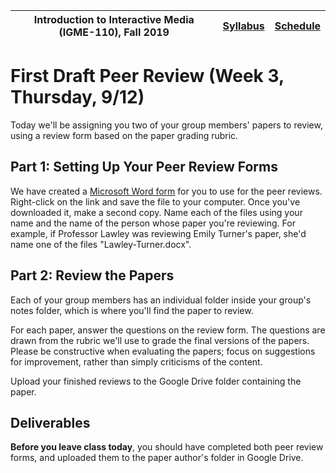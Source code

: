 |  Introduction to Interactive Media (IGME-110), Fall 2019 | [Syllabus](https://lawleyfall2019.github.io/110-fall2019/) | [Schedule](https://lawleyfall2019.github.io/110-fall2019/schedule.html) |
|----|----|----|

# First Draft Peer Review (Week 3, Thursday, 9/12)

Today we'll be assigning you two of your group members' papers to review, using a review form based on the paper grading rubric.  

## Part 1: Setting Up Your Peer Review Forms

We have created a [Microsoft Word form](PaperPeerEval.docx) for you to use for the peer reviews. Right-click on the link and save the file to your computer. Once you've downloaded it, make a second copy. Name each of the files using your name and the name of the person whose paper you're reviewing. For example, if Professor Lawley was reviewing Emily Turner's paper, she'd name one of the files "Lawley-Turner.docx". 

## Part 2: Review the Papers

Each of your group members has an individual folder inside your group's notes folder, which is where you'll find the paper to review. 

For each paper, answer the questions on the review form. The questions are drawn from the rubric we'll use to grade the final versions of the papers. Please be constructive when evaluating the papers; focus on suggestions for improvement, rather than simply criticisms of the content. 

Upload your finished reviews to the Google Drive folder containing the paper. 


## Deliverables

**Before you leave class today**, you should have completed both peer review forms, and uploaded them to the paper author's folder in Google Drive. 

